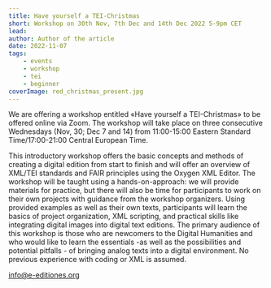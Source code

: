 ```yaml
---
title: Have yourself a TEI-Christmas
short: Workshop on 30th Nov, 7th Dec and 14th Dec 2022 5-9pm CET
lead:
author: Author of the article
date: 2022-11-07
tags:
    - events
    - workshop
    - tei
    - beginner
coverImage: red_christmas_present.jpg
---
```


We are offering a workshop entitled «Have yourself a TEI-Christmas» to be offered online via Zoom. The workshop will take place on three consecutive Wednesdays (Nov, 30; Dec 7 and 14) from 11:00-15:00 Eastern Standard Time/17:00-21:00 Central European Time.

This introductory workshop offers the basic concepts and methods of creating a digital edition from start to finish and will offer an overview of XML/TEI standards and FAIR principles using the Oxygen XML Editor. The workshop will be taught using a hands-on-approach: we will provide materials for practice, but there will also be time for participants to work on their own projects with guidance from the workshop organizers. Using provided examples as well as their own texts, participants will learn the basics of project organization, XML scripting, and practical skills like integrating digital images into digital text editions. The primary audience of this workshop is those who are newcomers to the Digital Humanities and who would like to learn the essentials -as well as the possibilities and potential pitfalls - of bringing analog texts into a digital environment. No previous experience with coding or XML is assumed.

[info@e-editiones.org](mailto:info@e-editiones.org)
